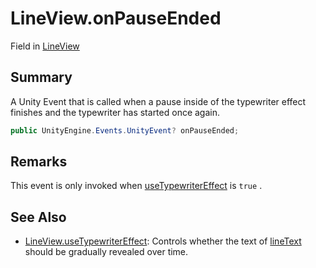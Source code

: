 # LineView.onPauseEnded

Field in [LineView](/docs/api/csharp/yarn.unity.legacy.lineview.md)

## Summary


A Unity Event that is called when a pause inside of the typewriter
effect finishes and the typewriter has started once again.


```csharp
public UnityEngine.Events.UnityEvent? onPauseEnded;
```

## Remarks


This event is only invoked when  <a href="yarn.unity.legacy.lineview.usetypewritereffect.md">useTypewriterEffect</a>  is
`true` .


## See Also

* [LineView.useTypewriterEffect](/docs/api/csharp/yarn.unity.legacy.lineview.usetypewritereffect.md): Controls whether the text of  <a href="yarn.unity.legacy.lineview.linetext.md">lineText</a>  should be gradually revealed over time.

